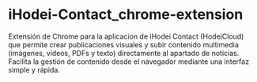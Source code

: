 # iHodei-Contact_chrome-extension
Extensión de Chrome para la aplicacion de iHodei Contact (HodeiCloud) que permite crear publicaciones visuales y subir contenido multimedia (imágenes, vídeos, PDFs y texto) directamente al apartado de noticias. Facilita la gestión de contenido desde el navegador mediante una interfaz simple y rápida.
